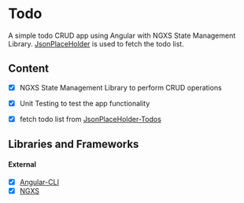 # Todo
A simple todo CRUD app using Angular with NGXS State Management Library. [JsonPlaceHolder](https://jsonplaceholder.typicode.com/guide.html) is used to fetch the todo list.


## Content
- [X] NGXS State Management Library to perform CRUD operations
- [X] Unit Testing to test the app functionality
- [X] fetch todo list from [JsonPlaceHolder-Todos](https://jsonplaceholder.typicode.com/users/1/todos)


## Libraries and Frameworks

#### External
- [X] [Angular-CLI](https://cli.angular.io/)
- [X] [NGXS](https://www.ngxs.io/)
